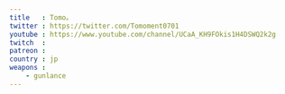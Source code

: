 ```yaml
---
title   : Tomo。
twitter : https://twitter.com/Tomoment0701
youtube : https://www.youtube.com/channel/UCaA_KH9FOkis1H4DSWQ2k2g
twitch  :
patreon :
country : jp
weapons :
    - gunlance
---
```

